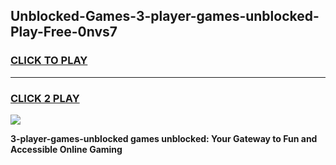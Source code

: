 
## Unblocked-Games-3-player-games-unblocked-Play-Free-0nvs7
<h3>
<a href="https://premium76.site?title=3-player-games-unblocked&ref=20M">CLICK TO PLAY</a></h3>
<hr>

<h3>
<a href="https://premium76.site?title=3-player-games-unblocked&ref=20M">CLICK 2 PLAY</a>
  
</h3>

<a href="https://premium76.site?title=3-player-games-unblocked&ref=19M"><img src="https://clearcache.store/games.png"></a>


**3-player-games-unblocked games unblocked: Your Gateway to Fun and Accessible Online Gaming**
